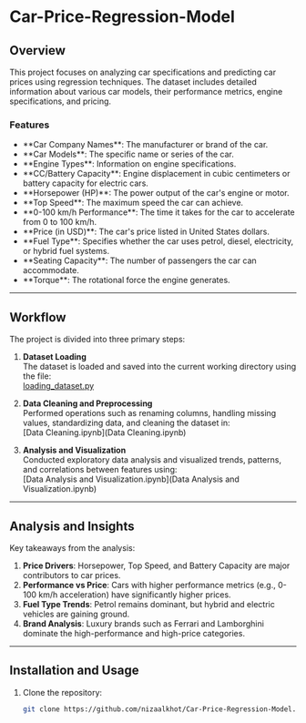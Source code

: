 # Car-Price-Regression-Model

## Overview
This project focuses on analyzing car specifications and predicting car prices using regression techniques. The dataset includes detailed information about various car models, their performance metrics, engine specifications, and pricing.

### Features
<ul>
<li>**Car Company Names**: The manufacturer or brand of the car.</li>
<li>**Car Models**: The specific name or series of the car.</li>
<li>**Engine Types**: Information on engine specifications.</li>
<li>**CC/Battery Capacity**: Engine displacement in cubic centimeters or battery capacity for electric cars.</li>
<li>**Horsepower (HP)**: The power output of the car's engine or motor.</li>
<li>**Top Speed**: The maximum speed the car can achieve.</li>
<li>**0-100 km/h Performance**: The time it takes for the car to accelerate from 0 to 100 km/h.</li>
<li>**Price (in USD)**: The car's price listed in United States dollars.</li>
<li>**Fuel Type**: Specifies whether the car uses petrol, diesel, electricity, or hybrid fuel systems.</li>
<li>**Seating Capacity**: The number of passengers the car can accommodate.</li>
<li>**Torque**: The rotational force the engine generates.</li>
</ul>

---

## Workflow
The project is divided into three primary steps:

1. **Dataset Loading**  
   The dataset is loaded and saved into the current working directory using the file:  
   [loading_dataset.py](loading_dataset.py)

2. **Data Cleaning and Preprocessing**  
   Performed operations such as renaming columns, handling missing values, standardizing data, and cleaning the dataset in:  
   [Data Cleaning.ipynb](Data Cleaning.ipynb)

3. **Analysis and Visualization**  
   Conducted exploratory data analysis and visualized trends, patterns, and correlations between features using:  
   [Data Analysis and Visualization.ipynb](Data Analysis and Visualization.ipynb)

---

## Analysis and Insights
Key takeaways from the analysis:
1. **Price Drivers**: Horsepower, Top Speed, and Battery Capacity are major contributors to car prices.
2. **Performance vs Price**: Cars with higher performance metrics (e.g., 0-100 km/h acceleration) have significantly higher prices.
3. **Fuel Type Trends**: Petrol remains dominant, but hybrid and electric vehicles are gaining ground.
4. **Brand Analysis**: Luxury brands such as Ferrari and Lamborghini dominate the high-performance and high-price categories.

---

## Installation and Usage
1. Clone the repository:  
   ```bash
   git clone https://github.com/nizaalkhot/Car-Price-Regression-Model.git
